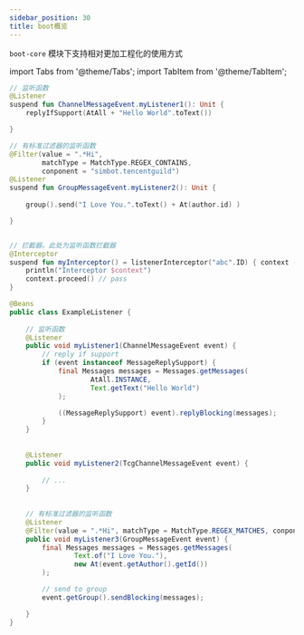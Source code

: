```yaml
---
sidebar_position: 30
title: boot概览
---
```


`boot-core` 模块下支持相对更加工程化的使用方式


import Tabs from '@theme/Tabs';
import TabItem from '@theme/TabItem';



<Tabs groupId="code">
<TabItem value="Kotlin" label="Kotlin" default>

```kotlin title="ExampleListener.kt"
// 监听函数
@Listener
suspend fun ChannelMessageEvent.myListener1(): Unit {
    replyIfSupport(AtAll + "Hello World".toText())

}

// 有标准过滤器的监听函数
@Filter(value = ".*Hi", 
        matchType = MatchType.REGEX_CONTAINS, 
        conponent = "simbot.tencentguild")
@Listener
suspend fun GroupMessageEvent.myListener2(): Unit {
    
    group().send("I Love You.".toText() + At(author.id) )

}


// 拦截器。此处为监听函数拦截器
@Interceptor
suspend fun myInterceptor() = listenerInterceptor("abc".ID) { context ->
    println("Interceptor $context")
    context.proceed() // pass
}
```

</TabItem>
<TabItem value="Java" label="Java">

```java title="ExampleListener.java"
@Beans
public class ExampleListener {
    
    // 监听函数
    @Listener
    public void myListener1(ChannelMessageEvent event) {
        // reply if support
        if (event instanceof MessageReplySupport) {
            final Messages messages = Messages.getMessages(
                    AtAll.INSTANCE,
                    Text.getText("Hello World")
            );

            ((MessageReplySupport) event).replyBlocking(messages);
        }
    }
    
   
    @Listener
    public void myListener2(TcgChannelMessageEvent event) {
     
        // ...
    }
    
    
    // 有标准过滤器的监听函数
    @Listener 
    @Filter(value = ".*Hi", matchType = MatchType.REGEX_MATCHES, conponent = "simbot.tencentguild")
    public void myListener3(GroupMessageEvent event) {
        final Messages messages = Messages.getMessages(
                Text.of("I Love You."),
                new At(event.getAuthor().getId())
        );

        // send to group
        event.getGroup().sendBlocking(messages);

    }
}
```

</TabItem>
</Tabs>




